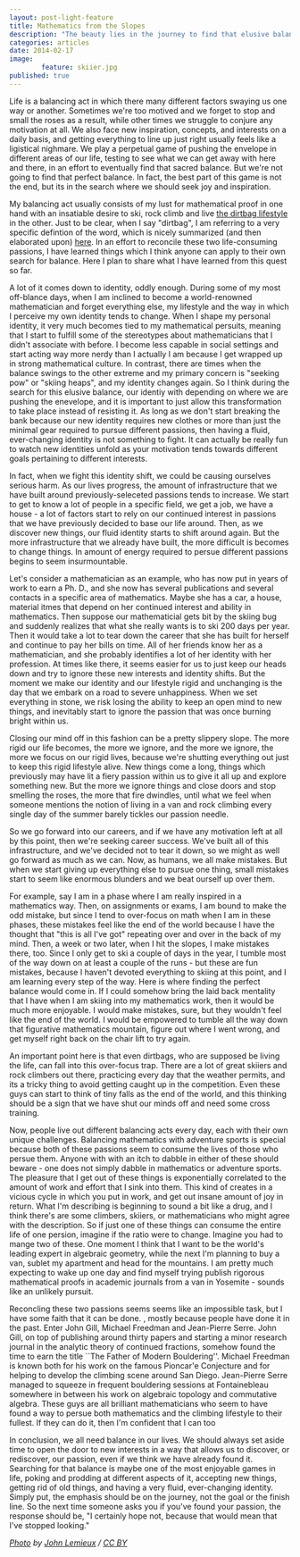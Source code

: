 ```yaml
---
layout: post-light-feature
title: Mathematics from the Slopes
description: "The beauty lies in the journey to find that elusive balance."
categories: articles
date: 2014-02-17
image: 
        feature: skiier.jpg
published: true
---
```

Life is a balancing act in which there many different factors swaying us one way or another. Sometimes we're too motived and we forget to stop and small the roses as a result, while other times we struggle to conjure any motivation at all. We also face new inspiration, concepts, and interests on a daily basis, and getting everything to line up just right usually feels like a ligistical nighmare. We play a perpetual game of pushing the envelope in different areas of our life, testing to see what we can get away with here and there, in an effort to eventually find that sacred balance. But we're not going to find that perfect balance. In fact, the best part of this game is not the end, but its in the search where we should seek joy and inspiration.  

My balancing act usually consists of my lust for mathematical proof in one hand with an insatiable desire to ski, rock climb and live [the dirtbag lifestyle](http://dirtbagdiaries.com/) in the other.  Just to be clear, when I say "dirtbag", I am referring to a very specific defintion of the word, which is nicely summarized (and then elaborated upon) [here](http://climbinghouse.com/2012/03/dirtbag-explained.html). In an effort to reconcile these two life-consuming passions, I have learned things which I think anyone can apply to their own search for balance. Here I plan to share what I have learned from this quest so far.
	
A lot of it comes down to identity, oddly enough. During some of my most off-blance days, when I am inclined to become a world-renowned mathematician and forget everything else, my lifestyle and the way in which I perceive my own identity tends to change. When I shape my personal identity, it very much becomes tied to my mathematical persuits, meaning that I start to fulfill some of the stereotypes about mathematicians that I didn't associate with before. I become less capable in social settings and start acting way more nerdy than I actually I am because I get wrapped up in strong mathematical culture. In contrast, there are times when the balance swings to the other extreme and my primary concern is "seeking pow" or "skiing heaps", and my identity changes again. So I think during the search for this elusive balance, our identiy with depending on where we are pushing the enevelope, and it is important to just allow this transformation to take place instead of resisting it. As long as we don't start breaking the bank because our new identity requires new clothes or more than just the minimal gear required to pursue different passions, then having a fluid, ever-changing identity is not something to fight. It can actually be really fun to watch new identities unfold as your motivation tends towards different goals pertaining to different interests. 
	
In fact, when we fight this identity shift, we could be causing ourselves serious harm. As our lives progress, the amount of infrastructure that we have built around previously-seleceted passions tends to increase. We start to get to know a lot of people in a specific field, we get a job, we have a house - a lot of factors start to rely on our continued interest in passions that we have previously decided to base our life around. Then, as we discover new things, our fluid identity starts to shift around again. But the more infrastructure that we already have built, the more difficult is becomes to change things. In amount of energy required to persue different passions begins to seem insurmountable. 
	
Let's consider a mathematician as an example, who has now put in years of work to earn a Ph. D., and she now has several publications and several contacts in a specific area of mathematics. Maybe she has a car, a house, material itmes that depend on her continued interest and ability in mathematics. Then suppose our mathematicial gets bit by the skiing bug and suddenly realizes that what she really wants is to ski 200 days per year. Then it would take a lot to tear down the career that she has built for herself and continue to pay her bills on time. All of her friends know her as a mathematician, and she probably identifies a lot of her identity with her profession. At times like there, it seems easier for us to just keep our heads down and try to ignore these new interests and identity shifts. But the moment we make our identity and our lifestyle rigid and unchanging is the day that we embark on a road to severe unhappiness. When we set everything in stone, we risk losing the ability to keep an open mind to new things, and inevitably start to ignore the passion that was once burning bright within us.
	
Closing our mind off in this fashion can be a pretty slippery slope. The more rigid our life becomes, the more we ignore, and the more we ignore, the more we focus on our rigid lives, because we're shutting everything out just to keep this rigid lifestyle alive. New things come a long, things which previously may have lit a fiery passion within us to give it all up and explore something new. But the more we ignore things and close doors and stop smelling the roses, the more that fire dwindles, until what we feel when someone mentions the notion of living in a van and rock climbing every single day of the summer barely tickles our passion needle. 
	
So we go forward into our careers, and if we have any motivation left at all by this point, then we're seeking career success. We've built all of this infrastructure, and we've decided not to tear it down, so we might as well go forward as much as we can. Now, as humans, we all make mistakes. But when we start giving up everything else to pursue one thing, small mistakes start to seem like enormous blunders and we beat ourself up over them. 
	
For example, say I am in a phase where I am really inspired in a mathematics way. Then, on assignments or exams, I am bound to make the odd mistake, but since I tend to over-focus on math when I am in these phases, these mistakes feel like the end of the world because I have the thought that "this is all I've got" repeating over and over in the back of my mind. Then, a week or two later, when I hit the slopes, I make mistakes there, too. Since I only get to ski a couple of days in the year, I tumble most of the way down on at least a couple of the runs - but these are fun mistakes, because I haven't devoted everything to skiing at this point, and I am learning every step of the way. Here is where finding the perfect balance would come in. If I could somehow bring the laid back mentality that I have when I am skiing into my mathematics work, then it would be much more enjoyable. I would make mistakes, sure, but they wouldn't feel like the end of the world. I would be empowered to tumble all the way down that figurative mathematics mountain, figure out where I went wrong, and get myself right back on the chair lift to try again. 
	
An important point here is that even dirtbags, who are supposed be living the life, can fall into this over-focus trap. There are a lot of great skiiers and rock climbers out there, practicing every day that the weather permits, and its a tricky thing to avoid getting caught up in the competition. Even these guys can start to think of tiny falls as the end of the world, and this thinking should be a sign that we have shut our minds off and need some cross training. 
	
Now, people live out different balancing acts every day, each with their own unique challenges. Balancing mathematics with adventure sports is special because both of these passions seem to consume the lives of those who persue them. Anyone with with an itch to dabble in either of these should beware - one does not simply dabble in mathematics or adventure sports. The pleasure that I get out of these things is exponentially correlated to the amount of work and effort that I sink into them. This kind of creates in a vicious cycle in which you put in work, and get out insane amount of joy in return. What I'm describing is beginning to sound a bit like a drug, and I think there's are some climbers, skiiers, or mathematicians who might agree with the description. So if just one of these things can consume the entire life of one persion, imagine if the ratio were to change. Imagine you had to mange two of these. One moment I think that I want to be the world's leading expert in algebraic geometry, while the next I'm planning to buy a van, sublet my apartment and head for the mountains. I am pretty much expecting to wake up one day and find myself trying publish rigorous mathematical proofs in academic journals from a van in Yosemite - sounds like an unlikely pursuit.
	
Reconcling these two passions seems seems like an impossible task, but I have some faith that it can be done. , mostly because people have done it in the past. Enter John Gill, Michael Freedman and Jean-Pierre Serre. John Gill, on top of publishing around thirty papers and starting a minor research journal in the analytic theory of continued fractions, somehow found the time to earn the title ``The Father of Modern Bouldering''. Michael Freedman is known both for his work on the famous Pioncar\'e Conjecture and for helping to develop the climbing scene around San Diego. Jean-Pierre Serre managed to squeeze in frequent bouldering sessions at Fontainebleau somewhere in between his work on algebraic topology and commutative algebra. These guys are all brilliant mathematicians who seem to have found a way to persue both mathematics and the climbing lifestyle to their fullest. If they can do it, then I'm confident that I can too
	
In conclusion, we all need balance in our lives. We should always set aside time to open the door to new interests in a way that allows us to discover, or rediscover, our passion, even if we think we have already found it. Searching for that balance is maybe one of the most enjoyable games in life, poking and prodding at different aspects of it, accepting new things, getting rid of old things, and having a very fluid, ever-changing identity. Simply put, the emphasis should be on the journey, not the goal or the finish line. So the next time someone asks you if you've found your passion, the response should be, "I certainly hope not, because that would mean that I've stopped looking."


*[Photo](http://www.flickr.com/photos/newdimensionfilms/5370053977/in/photolist-9bwVXx-9bwMMp-9bA12j-9bzYYA-9bA1cY-9bzVfL-9bwMqz-9bA4Ww-9bzZso-9bwVxB-9bzT7L-8wsfi3-bnBX4C-9xdAK2-7xAsdT-7xAr92-7xEhEE-9xzraM-9xgAJS-9xgB3U-9xgBf3-9xgBph-9xdAXZ-7xAqLg-7xAsVr-7xEfVh-7xArF4-7xEfrG-7xEgpu-7xAsre-7TLj79-7TH3GR-7TLmSb-7TLmej-7TLkAC-7TLjNw-9oZH2j-9oWDAV-9oZMCW-9oWD8v-9oWsxP-9oZKQu-9oZRqL-9oWvFp-9oZEKW-9oWGKM-9oZCV7-9oZGsL-9oWLqr-9oZNEw-9oZyym/) by [John Lemieux](http://www.flickr.com/people/newdimensionfilms/) / [CC BY](http://creativecommons.org/licenses/by/2.0/)*


